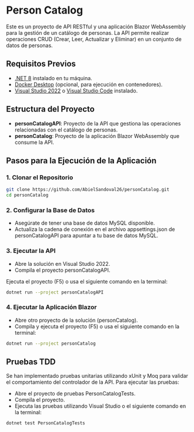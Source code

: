 # Person Catalog

Este es un proyecto de API RESTful y una aplicación Blazor WebAssembly para la gestión de un catálogo de personas. La API permite realizar operaciones CRUD (Crear, Leer, Actualizar y Eliminar) en un conjunto de datos de personas.

## Requisitos Previos

- [.NET 8](https://dotnet.microsoft.com/download/dotnet/8.0) instalado en tu máquina.
- [Docker Desktop](https://www.docker.com/products/docker-desktop) (opcional, para ejecución en contenedores).
- [Visual Studio 2022](https://visualstudio.microsoft.com/vs/) o [Visual Studio Code](https://code.visualstudio.com/) instalado.

## Estructura del Proyecto

- **personCatalogAPI**: Proyecto de la API que gestiona las operaciones relacionadas con el catálogo de personas.
- **personCatalog**: Proyecto de la aplicación Blazor WebAssembly que consume la API.

## Pasos para la Ejecución de la Aplicación

### 1. Clonar el Repositorio

```bash
git clone https://github.com/AbielSandoval26/personCatalog.git
cd personCatalog
```

### 2. Configurar la Base de Datos

- Asegúrate de tener una base de datos MySQL disponible.
- Actualiza la cadena de conexión en el archivo appsettings.json de personCatalogAPI para apuntar a tu base de datos MySQL.

### 3. Ejecutar la API

- Abre la solución en Visual Studio 2022.
- Compila el proyecto personCatalogAPI.

Ejecuta el proyecto (F5) o usa el siguiente comando en la terminal:

```bash
dotnet run --project personCatalogAPI
```

### 4. Ejecutar la Aplicación Blazor

- Abre otro proyecto de la solución (personCatalog).
- Compila y ejecuta el proyecto (F5) o usa el siguiente comando en la terminal:

```bash
dotnet run --project personCatalog
```

## Pruebas TDD

Se han implementado pruebas unitarias utilizando xUnit y Moq para validar el comportamiento del controlador de la API. Para ejecutar las pruebas:

- Abre el proyecto de pruebas PersonCatalogTests.
- Compila el proyecto.
- Ejecuta las pruebas utilizando Visual Studio o el siguiente comando en la terminal:

```bash
dotnet test PersonCatalogTests
```
